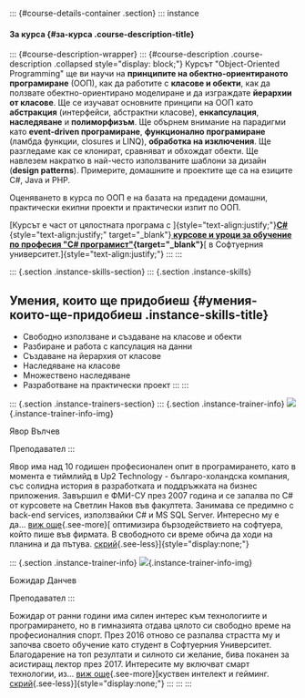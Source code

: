 ::: {#course-details-container .section}
::: instance
#### За курса {#за-курса .course-description-title}

<div>

::: {#course-description-wrapper}
::: {#course-description .course-description .collapsed style="display: block;"}
Курсът \"Object-Oriented Programming\" ще ви научи на **принципите на
обектно-ориентираното програмиране** (ООП), как да работите с **класове
и обекти**, как да ползвате обектно-ориентирано моделиране и да
изграждате **йерархии от класове**. Ще се изучават основните принципи на
ООП като **абстракция** (интерфейси, абстрактни класове),
**енкапсулация**, **наследяване** и **полиморфизъм**. Ще обърнем
внимание на парадигми като **event-driven програмиране**, **функционално
програмиране** (ламбда функции, closures и LINQ), **обработка на
изключения**. Ще разгледаме как се клонират, сравняват и обхождат
обекти. Ще навлезем накратко в най-често използваните шаблони за дизайн
(**design patterns**). Примерите, домашните и проектите ще са на езиците
C#, Java и PHP.

Оценяването в курса по ООП е на базата на предадени домашни, практически
екипни проекти и практически изпит по ООП.

[Курсът е част от цялостната програма
с ]{style="text-align:justify;"}[**C#**](https://softuni.bg/professions/csharp){style="text-align:justify;"
target="_blank"}**[ курсове и уроци за обучение по професия \"C#
програмист\"](https://softuni.bg/professions/csharp){target="_blank"}**[ в
Софтуерния университет.]{style="text-align:justify;"}
:::
:::

</div>

::: {.section .instance-skills-section}
::: {.section .instance-skills}
## Умения, които ще придобиеш {#умения-които-ще-придобиеш .instance-skills-title}

-    Свободно използване и създаване на класове и обекти
-    Разбиране и работа с капсулация на данни
-    Създаване на йерархия от класове
-    Наследяване на класове
-    Множествено наследяване
-    Разработване на практически проект
:::
:::

::: {.section .instance-trainers-section}
::: {.section .instance-trainer-info}
![](/users/profile/showavatar/57f0dc07-2f58-475e-894f-0227583f94f9){.instance-trainer-info-img}

Явор Вълчев

Преподавател
:::

Явор има над 10 годишен професионален опит в програмирането, като в
момента е тиймлийд в Up2 Technology - българо-холандска компания, със
солидна история в разработката и поддръжката на бизнес приложения.
Завършил е ФМИ-СУ през 2007 година и се запалва по C# от курсовете на
Светлин Наков във факултета. Занимава се предимно с back-end services,
използвайки C# и MS SQL Server. Интересно му е да\... [виж
още](#){.see-more}[ оптимизира бързодействието на софтуера, който пише
във фирмата. В свободното си време обича да ходи на планина и да пътува.
[скрий](#){.see-less}]{style="display:none;"}

::: {.section .instance-trainer-info}
![](/users/profile/showavatar/bccd1548-08c4-4bbe-965a-5a412583a75e){.instance-trainer-info-img}

Божидар Данчев

Преподавател
:::

Божидар от ранни години има силен интерес към технологиите и
програмирането, но в гимназията отдава цялото си свободно време на
професионалния спорт. През 2016 отново се разпалва страстта му и започва
своето обучение като студент в Софтуерния Университет. Благодарение на
топ резултати и силното си желание, бива поканен за асистиращ лектор
през 2017. Интересите му включват смарт технологии, из\... [виж
още](#){.see-more}[куствен интелект и гейминг.
[скрий](#){.see-less}]{style="display:none;"}
:::
:::
:::
